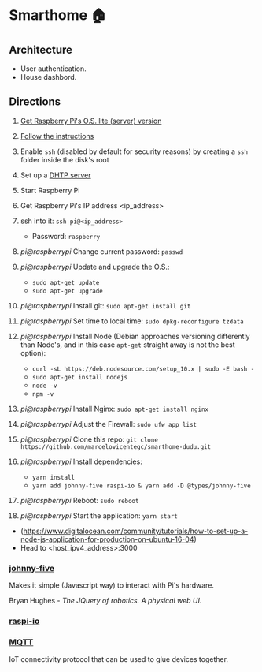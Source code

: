 # Smarthome 🏠

## Architecture

- User authentication.
- House dashbord.

## Directions

1. [Get Raspberry Pi's O.S. lite (server) version](https://www.raspberrypi.org/downloads/raspbian/)
2. [Follow the instructions](https://www.raspberrypi.org/documentation/installation/installing-images/README.md)
3. Enable `ssh` (disabled by default for security reasons) by creating a `ssh` folder inside the disk's root
4. Set up a [DHTP server](https://en.wikipedia.org/wiki/Dynamic_Host_Configuration_Protocol)
5. Start Raspberry Pi
6. Get Raspberry Pi's IP address <ip_address>
7. ssh into it: `ssh pi@<ip_address>`
   - Password: `raspberry`
8. _pi@raspberrypi_ Change current password: `passwd`
9. _pi@raspberrypi_ Update and upgrade the O.S.:
   - `sudo apt-get update`
   - `sudo apt-get upgrade`
10. _pi@raspberrypi_ Install git: `sudo apt-get install git`
11. _pi@raspberrypi_ Set time to local time: `sudo dpkg-reconfigure tzdata`
12. _pi@raspberrypi_ Install Node (Debian approaches versioning differently than Node's, and in this case `apt-get` straight away is not the best option):
    - `curl -sL https://deb.nodesource.com/setup_10.x | sudo -E bash -`
    - `sudo apt-get install nodejs`
    - `node -v`
    - `npm -v`
13. _pi@raspberrypi_ Install Nginx: `sudo apt-get install nginx`
14. _pi@raspberrypi_ Adjust the Firewall: `sudo ufw app list`
15. _pi@raspberrypi_ Clone this repo: `git clone https://github.com/marcelovicentegc/smarthome-dudu.git`
16. _pi@raspberrypi_ Install dependencies:

    - `yarn install`
    - `yarn add johnny-five raspi-io & yarn add -D @types/johnny-five`

17. _pi@raspberrypi_ Reboot: `sudo reboot`
18. _pi@raspberrypi_ Start the application: `yarn start`

- (https://www.digitalocean.com/community/tutorials/how-to-set-up-a-node-js-application-for-production-on-ubuntu-16-04)
- Head to <host_ipv4_address>:3000

### [johnny-five](https://github.com/rwaldron/johnny-five)

Makes it simple (Javascript way) to interact with Pi's hardware.

Bryan Hughes - _The JQuery of robotics. A physical web UI._

### [raspi-io](https://github.com/nebrius/raspi-io)

### [MQTT](https://github.com/mqtt/mqtt.github.io/wiki/software?id=software)

IoT connectivity protocol that can be used to glue devices together.

